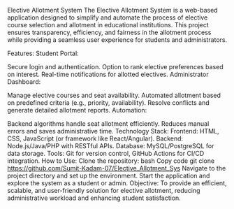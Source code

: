 Elective Allotment System
The Elective Allotment System is a web-based application designed to simplify and automate the process of elective course selection and allotment in educational institutions. This project ensures transparency, efficiency, and fairness in the allotment process while providing a seamless user experience for students and administrators.

Features:
Student Portal:

Secure login and authentication.
Option to rank elective preferences based on interest.
Real-time notifications for allotted electives.
Administrator Dashboard:

Manage elective courses and seat availability.
Automated allotment based on predefined criteria (e.g., priority, availability).
Resolve conflicts and generate detailed allotment reports.
Automation:

Backend algorithms handle seat allotment efficiently.
Reduces manual errors and saves administrative time.
Technology Stack:
Frontend: HTML, CSS, JavaScript (or framework like React/Angular).
Backend: Node.js/Java/PHP with RESTful APIs.
Database: MySQL/PostgreSQL for data storage.
Tools: Git for version control, GitHub Actions for CI/CD integration.
How to Use:
Clone the repository:
bash
Copy code
git clone https://github.com/Sumit-Kadam-07/Elective_Allotment_Sys
Navigate to the project directory and set up the environment.
Start the application and explore the system as a student or admin.
Objective:
To provide an efficient, scalable, and user-friendly solution for elective allotment, reducing administrative workload and enhancing student satisfaction.

